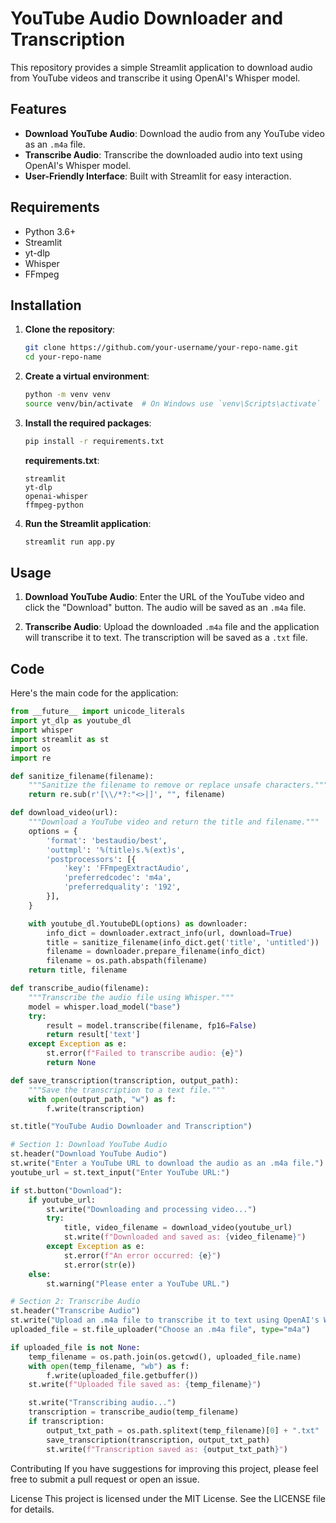 # YouTube Audio Downloader and Transcription

This repository provides a simple Streamlit application to download audio from YouTube videos and transcribe it using OpenAI's Whisper model.

## Features

- **Download YouTube Audio**: Download the audio from any YouTube video as an `.m4a` file.
- **Transcribe Audio**: Transcribe the downloaded audio into text using OpenAI's Whisper model.
- **User-Friendly Interface**: Built with Streamlit for easy interaction.

## Requirements

- Python 3.6+
- Streamlit
- yt-dlp
- Whisper
- FFmpeg

## Installation

1. **Clone the repository**:

   ```bash
   git clone https://github.com/your-username/your-repo-name.git
   cd your-repo-name
   ```

2. **Create a virtual environment**:

   ```bash
   python -m venv venv
   source venv/bin/activate  # On Windows use `venv\Scripts\activate`
   ```

3. **Install the required packages**:

   ```bash
   pip install -r requirements.txt
   ```

   **requirements.txt**:

   ```text
   streamlit
   yt-dlp
   openai-whisper
   ffmpeg-python
   ```

4. **Run the Streamlit application**:
   ```bash
   streamlit run app.py
   ```

## Usage

1. **Download YouTube Audio**: Enter the URL of the YouTube video and click the "Download" button. The audio will be saved as an `.m4a` file.

2. **Transcribe Audio**: Upload the downloaded `.m4a` file and the application will transcribe it to text. The transcription will be saved as a `.txt` file.

## Code

Here's the main code for the application:

```python
from __future__ import unicode_literals
import yt_dlp as youtube_dl
import whisper
import streamlit as st
import os
import re

def sanitize_filename(filename):
    """Sanitize the filename to remove or replace unsafe characters."""
    return re.sub(r'[\\/*?:"<>|]', "", filename)

def download_video(url):
    """Download a YouTube video and return the title and filename."""
    options = {
        'format': 'bestaudio/best',
        'outtmpl': '%(title)s.%(ext)s',
        'postprocessors': [{
            'key': 'FFmpegExtractAudio',
            'preferredcodec': 'm4a',
            'preferredquality': '192',
        }],
    }

    with youtube_dl.YoutubeDL(options) as downloader:
        info_dict = downloader.extract_info(url, download=True)
        title = sanitize_filename(info_dict.get('title', 'untitled'))
        filename = downloader.prepare_filename(info_dict)
        filename = os.path.abspath(filename)
    return title, filename

def transcribe_audio(filename):
    """Transcribe the audio file using Whisper."""
    model = whisper.load_model("base")
    try:
        result = model.transcribe(filename, fp16=False)
        return result['text']
    except Exception as e:
        st.error(f"Failed to transcribe audio: {e}")
        return None

def save_transcription(transcription, output_path):
    """Save the transcription to a text file."""
    with open(output_path, "w") as f:
        f.write(transcription)

st.title("YouTube Audio Downloader and Transcription")

# Section 1: Download YouTube Audio
st.header("Download YouTube Audio")
st.write("Enter a YouTube URL to download the audio as an .m4a file.")
youtube_url = st.text_input("Enter YouTube URL:")

if st.button("Download"):
    if youtube_url:
        st.write("Downloading and processing video...")
        try:
            title, video_filename = download_video(youtube_url)
            st.write(f"Downloaded and saved as: {video_filename}")
        except Exception as e:
            st.error(f"An error occurred: {e}")
            st.error(str(e))
    else:
        st.warning("Please enter a YouTube URL.")

# Section 2: Transcribe Audio
st.header("Transcribe Audio")
st.write("Upload an .m4a file to transcribe it to text using OpenAI's Whisper model.")
uploaded_file = st.file_uploader("Choose an .m4a file", type="m4a")

if uploaded_file is not None:
    temp_filename = os.path.join(os.getcwd(), uploaded_file.name)
    with open(temp_filename, "wb") as f:
        f.write(uploaded_file.getbuffer())
    st.write(f"Uploaded file saved as: {temp_filename}")

    st.write("Transcribing audio...")
    transcription = transcribe_audio(temp_filename)
    if transcription:
        output_txt_path = os.path.splitext(temp_filename)[0] + ".txt"
        save_transcription(transcription, output_txt_path)
        st.write(f"Transcription saved as: {output_txt_path}")
```

Contributing
If you have suggestions for improving this project, please feel free to submit a pull request or open an issue.

License
This project is licensed under the MIT License. See the LICENSE file for details.
